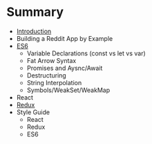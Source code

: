 # Summary

* [Introduction](README.md)
* Building a Reddit App by Example
* [ES6](ES6.md)
   * Variable Declarations (const vs let vs var)
   * Fat Arrow Syntax
   * Promises and Aysnc/Await
   * Destructuring
   * String Interpolation
   * Symbols/WeakSet/WeakMap
* React
* [Redux](React.md)
* Style Guide
   * React
   * Redux
   * ES6

